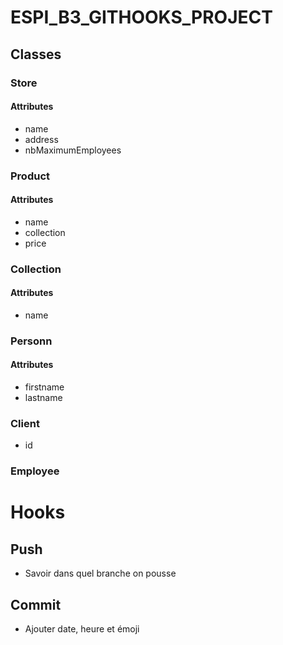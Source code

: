 # ESPI_B3_GITHOOKS_PROJECT

## Classes
### Store
#### Attributes
- name
- address
- nbMaximumEmployees

### Product
#### Attributes
- name
- collection
- price

### Collection
#### Attributes
- name

### Personn
#### Attributes
- firstname
- lastname

### Client
- id

### Employee

# Hooks

## Push
- Savoir dans quel branche on pousse
## Commit 
- Ajouter date, heure et émoji